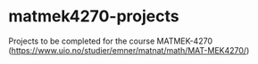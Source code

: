 # matmek4270-projects
Projects to be completed for the course MATMEK-4270 (https://www.uio.no/studier/emner/matnat/math/MAT-MEK4270/)
